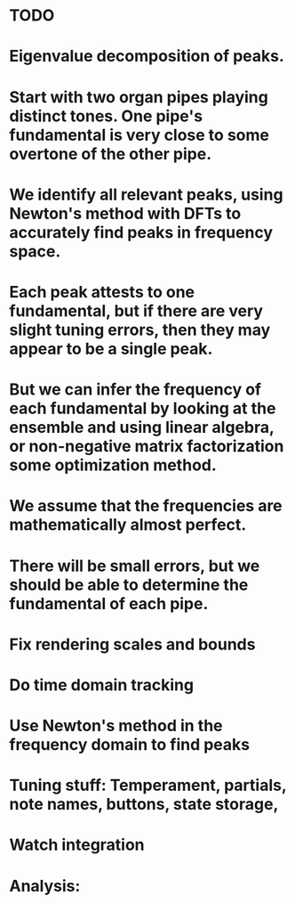 # TODO



# Eigenvalue decomposition of peaks.
# Start with two organ pipes playing distinct tones. One pipe's fundamental is very close to some overtone of the other pipe.
# We identify all relevant peaks, using Newton's method with DFTs to accurately find peaks in frequency space.
# Each peak attests to one fundamental, but if there are very slight tuning errors, then they may appear to be a single peak.
# But we can infer the frequency of each fundamental by looking at the ensemble and using linear algebra, or non-negative matrix factorization some optimization method.
# We assume that the frequencies are mathematically almost perfect.
# There will be small errors, but we should be able to determine the fundamental of each pipe. 





# Fix rendering scales and bounds



# Do time domain tracking
# Use Newton's method in the frequency domain to find peaks

# Tuning stuff: Temperament, partials, note names, buttons, state storage, 
# Watch integration



# Analysis:
